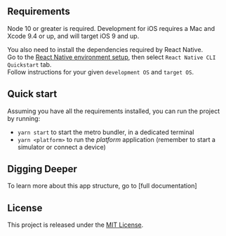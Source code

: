 ## Requirements

Node 10 or greater is required. Development for iOS requires a Mac and Xcode 9.4 or up, and will target iOS 9 and up.

You also need to install the dependencies required by React Native.  
Go to the [React Native environment setup](https://reactnative.dev/docs/environment-setup), then select `React Native CLI Quickstart` tab.  
Follow instructions for your given `development OS` and `target OS`.

## Quick start

Assuming you have all the requirements installed, you can run the project by running:

- `yarn start` to start the metro bundler, in a dedicated terminal
- `yarn <platform>` to run the *platform* application (remember to start a simulator or connect a device)

## Digging Deeper

To learn more about this app structure, go to [full documentation]

## License

This project is released under the [MIT License](LICENSE).
